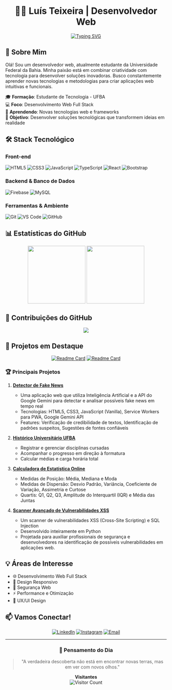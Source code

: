 <div align="center">

# 👨‍💻 Luís Teixeira | Desenvolvedor Web

[![Typing SVG](https://readme-typing-svg.herokuapp.com?font=Fira+Code&pause=1000&color=9D36F7&center=true&vCenter=true&width=435&lines=Desenvolvedor+Web;Estudante+de+Tecnologia;Apaixonado+por+Inova%C3%A7%C3%A3o;Full+Stack+Developer)](https://git.io/typing-svg)

</div>

## 🚀 Sobre Mim

Olá! Sou um desenvolvedor web, atualmente estudante da Universidade Federal da Bahia. Minha paixão está em combinar criatividade com tecnologia para desenvolver soluções inovadoras. Busco constantemente aprender novas tecnologias e metodologias para criar aplicações web intuitivas e funcionais.

🎓 **Formação**: Estudante de Tecnologia - UFBA  
💻 **Foco**: Desenvolvimento Web Full Stack  
🌱 **Aprendendo**: Novas tecnologias web e frameworks  
🎯 **Objetivo**: Desenvolver soluções tecnológicas que transformem ideias em realidade

## 🛠️ Stack Tecnológico

### Front-end

![HTML5](https://img.shields.io/badge/-HTML5-E34F26?style=for-the-badge&logo=html5&logoColor=white)
![CSS3](https://img.shields.io/badge/-CSS3-1572B6?style=for-the-badge&logo=css3&logoColor=white)
![JavaScript](https://img.shields.io/badge/-JavaScript-F7DF1E?style=for-the-badge&logo=javascript&logoColor=black)
![TypeScript](https://img.shields.io/badge/-TypeScript-3178C6?style=for-the-badge&logo=typescript&logoColor=white)
![React](https://img.shields.io/badge/-React-61DAFB?style=for-the-badge&logo=react&logoColor=black)
![Bootstrap](https://img.shields.io/badge/-Bootstrap-7952B3?style=for-the-badge&logo=bootstrap&logoColor=white)

### Backend & Banco de Dados

![Firebase](https://img.shields.io/badge/-Firebase-FFCA28?style=for-the-badge&logo=firebase&logoColor=black)
![MySQL](https://img.shields.io/badge/-MySQL-4479A1?style=for-the-badge&logo=mysql&logoColor=white)

### Ferramentas & Ambiente

![Git](https://img.shields.io/badge/-Git-F05032?style=for-the-badge&logo=git&logoColor=white)
![VS Code](https://img.shields.io/badge/-VS%20Code-007ACC?style=for-the-badge&logo=visual-studio-code&logoColor=white)
![GitHub](https://img.shields.io/badge/-GitHub-181717?style=for-the-badge&logo=github&logoColor=white)

## 📊 Estatísticas do GitHub

<div align="center">
  <img height="180em" src="https://github-readme-stats.vercel.app/api?username=LuisT-ls&show_icons=true&theme=tokyonight&include_all_commits=true&count_private=true"/>
  <img height="180em" src="https://github-readme-stats.vercel.app/api/top-langs/?username=LuisT-ls&layout=compact&langs_count=7&theme=tokyonight"/>
</div>

## 🐍 Contribuições do GitHub

<div align="center">
  <img src="https://github-readme-activity-graph.vercel.app/graph?username=LuisT-ls&theme=tokyo-night&hide_border=true" />
</div>

## 🌟 Projetos em Destaque

<div align="center">

[![Readme Card](https://github-readme-stats.vercel.app/api/pin/?username=LuisT-ls&repo=Explorador-dns&theme=tokyonight)](https://github.com/LuisT-ls/Explorador-dns)
[![Readme Card](https://github-readme-stats.vercel.app/api/pin/?username=LuisT-ls&repo=Projeto-PLN&theme=tokyonight)](https://github.com/LuisT-ls/Projeto-PLN)

</div>

### 🏆 Principais Projetos

1. **[Detector de Fake News](https://github.com/LuisT-ls/fakenews)**

   - Uma aplicação web que utiliza Inteligência Artificial e a API do Google Gemini para detectar e analisar possíveis fake news em tempo real
   - Tecnologias: HTML5, CSS3, JavaScript (Vanilla), Service Workers para PWA, Google Gemini API
   - Features: Verificação de credibilidade de textos, Identificação de padrões suspeitos, Sugestões de fontes confiáveis

2. **[Histórico Universitário UFBA](https://github.com/LuisT-ls/Historico-Universitario)**

   - Registrar e gerenciar disciplinas cursadas
   - Acompanhar o progresso em direção à formatura
   - Calcular médias e carga horária total

3. **[Calculadora de Estatística Online](https://github.com/LuisT-ls/QUARTIL)**

   - Medidas de Posição: Média, Mediana e Moda
   - Medidas de Dispersão: Desvio Padrão, Variância, Coeficiente de Variação, Assimetria e Curtose
   - Quartis: Q1, Q2, Q3, Amplitude do Interquartil (IQR) e Média das Juntas

4. **[Scanner Avançado de Vulnerabilidades XSS](https://github.com/LuisT-ls/Code-XSS)**

   - Um scanner de vulnerabilidades XSS (Cross-Site Scripting) e SQL Injection
   - Desenvolvido inteiramente em Python
   - Projetada para auxiliar profissionais de segurança e desenvolvedores na identificação de possíveis vulnerabilidades em aplicações web.

## 💡 Áreas de Interesse

- 🌐 Desenvolvimento Web Full Stack
- 📱 Design Responsivo
- 🔐 Segurança Web
- ⚡ Performance e Otimização
- 🎨 UX/UI Design

## 📫 Vamos Conectar!

<div align="center">
  
[![LinkedIn](https://img.shields.io/badge/LinkedIn-0077B5?style=for-the-badge&logo=linkedin&logoColor=white)](https://www.linkedin.com/in/luis-tei/)
[![Instagram](https://img.shields.io/badge/Instagram-E4405F?style=for-the-badge&logo=instagram&logoColor=white)](https://www.instagram.com/luis.tei)
[![Email](https://img.shields.io/badge/Email-D14836?style=for-the-badge&logo=gmail&logoColor=white)](mailto:luishg213@outlook.com)

</div>

---

<div align="center">
  
### 💭 Pensamento do Dia
> "A verdadeira descoberta não está em encontrar novas terras, mas em ver com novos olhos."

**Visitantes**  
![Visitor Count](https://profile-counter.glitch.me/LuisT-ls/count.svg)

</div>
